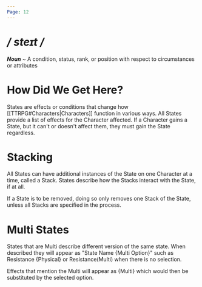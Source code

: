 ```yaml
---
Page: 12
---
```

# */ steɪt /*
***Noun*** ~ A condition, status, rank, or position with respect to circumstances or attributes
# How Did We Get Here?
States are effects or conditions that change how [[TTRPG#Characters|Characters]] function in various ways. All States provide a list of effects for the Character affected. If a Character gains a State, but it can't or doesn't affect them, they must gain the State regardless.
# Stacking
All States can have additional instances of the State on one Character at a time, called a Stack. States describe how the Stacks interact with the State, if at all.

If a State is to be removed, doing so only removes one Stack of the State, unless all Stacks are specified in the process.
# Multi States
States that are Multi describe different version of the same state. When described they will appear as "State Name {Multi Option}" such as Resistance {Physical} or Resistance(Multi) when there is no selection.

Effects that mention the Multi will appear as {Multi} which would then be substituted by the selected option.